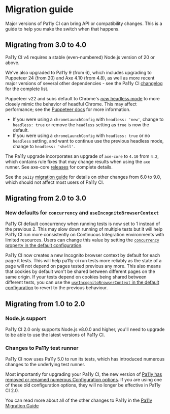 # Migration guide

Major versions of Pa11y CI can bring API or compatibility changes. This is a guide to help you make the switch when that happens.

## Migrating from 3.0 to 4.0

Pa11y CI v4 requires a stable (even-numbered) Node.js version of 20 or above.

We've also upgraded to Pa11y 9 (from 6), which includes upgrading to Puppeteer 24 (from 20) and Axe 4.10 (from 4.8), as well as  more recent major versions of several other dependencies - see the Pa11y CI [changelog](https://github.com/pa11y/pa11y-ci/blob/main/CHANGELOG.md) for the complete list.

Puppeteer v22 and subs default to Chrome's [_new_ headless mode](https://developer.chrome.com/docs/chromium/new-headless) to more closely mimic the behavior of headful Chrome. This may affect performance; see the [Puppeteer docs](https://github.com/puppeteer/puppeteer?tab=readme-ov-file#default-runtime-settings) for more information.

* If you were using a `chromeLaunchConfig` with `headless: 'new'`, change to `headless: true` or remove the `headless` setting as `true` is now the default.
* If you were using a `chromeLaunchConfig` with `headless: true` or no `headless` setting, and want to continue use the previous headless mode, change to `headless: 'shell'`.

The Pa11y upgrade incorporates an upgrade of `axe-core` to `4.10` from `4.2`, which contains rule fixes that may change results when using the `axe` runner. See axe-core [releases](https://github.com/dequelabs/axe-core/releases) for complete details.

See the `pa11y` [migration guide](https://github.com/pa11y/pa11y/blob/main/MIGRATION.md) for details on other changes from 6.0 to 9.0, which should not affect most users of Pa11y CI.

## Migrating from 2.0 to 3.0

### New defaults for `concurrency` and `useIncognitoBrowserContext`

Pa11y CI default concurrency when running tests is now set to 1 instead of the previous 2. This may slow down running of multiple tests but it will help Pa11y CI run more consistently on Continuous Integration environments with limited resources. Users can change this value by setting the [`concurrency` property in the default configuration](https://github.com/pa11y/pa11y-ci#default-configuration).

Pa11y CI now creates a new Incognito browser context by default for each page it tests. This will help pa11y-ci run tests more reliably as the state of a page will not depend on pages tested previous any more. This also means that cookies by default won't be shared between different pages on the same origin. If your tests depend on cookies being shared between different tests, you can use the [`useIncognitoBrowserContext` in the default configuration](https://github.com/pa11y/pa11y-ci#default-configuration) to revert to the previous behaviour.

## Migrating from 1.0 to 2.0

### Node.js support

Pa11y CI 2.0 only supports Node.js v8.0.0 and higher, you'll need to upgrade to be able to use the latest versions of Pa11y CI.

### Changes to Pa11y test runner

Pa11y CI now uses Pa11y 5.0 to run its tests, which has introduced numerous changes to the underlying test runner.

Most importantly for upgrading your Pa11y CI, the new version of [Pa11y has removed or renamed numerous Configuration options](https://github.com/pa11y/pa11y/blob/master/MIGRATION.md#configuration).  If you are using one of these old configuration options, they will no longer be effective in Pa11y CI 2.0.

You can read more about all of the other changes to Pa11y in the [Pa11y Migration Guide](https://github.com/pa11y/pa11y/blob/master/MIGRATION.md#migrating-from-40-to-50)
